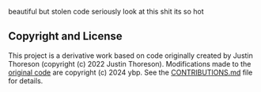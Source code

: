 beautiful but stolen code
seriously look at this shit its so hot
## Copyright and License

This project is a derivative work based on code originally created by Justin Thoreson (copyright (c) 2022 Justin Thoreson). Modifications made to the [original code](https://github.com/thoresonjd/react-portfolio) are copyright (c) 2024 ybp. See the [CONTRIBUTIONS.md](CONTRIBUTIONS.md) file for details.
